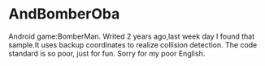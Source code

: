 AndBomberOba
============

Android game:BomberMan.
Writed 2 years ago,last week day I found that sample.It uses backup coordinates to realize collision detection.
The code standard is so poor, just for fun.
Sorry for my poor English.